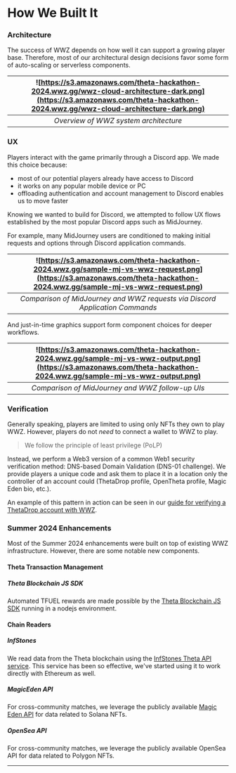 # How We Built It

### Architecture

The success of WWZ depends on how well it can support a growing player base. Therefore, most of our architectural design decisions favor some form of auto-scaling or serverless components.

|  ![https://s3.amazonaws.com/theta-hackathon-2024.wwz.gg/wwz-cloud-architecture-dark.png](https://s3.amazonaws.com/theta-hackathon-2024.wwz.gg/wwz-cloud-architecture-dark.png)  |
|:---------------------------------------------------------------------------------:|
|                                  *Overview of WWZ system architecture*                                   |

### UX

Players interact with the game primarily through a Discord app. We made this choice because:

* most of our potential players already have access to Discord
* it works on any popular mobile device or PC
* offloading authentication and account management to Discord enables us to move faster

Knowing we wanted to build for Discord, we attempted to follow UX flows established by the most popular Discord apps such as MidJourney.

For example, many MidJourney users are conditioned to making initial requests and options through Discord application commands.

| ![https://s3.amazonaws.com/theta-hackathon-2024.wwz.gg/sample-mj-vs-wwz-request.png](https://s3.amazonaws.com/theta-hackathon-2024.wwz.gg/sample-mj-vs-wwz-request.png) |
|:-----------------------------------------------------------------------------------------------------------------------------------------------------------------------:|
|                                              *Comparison of MidJourney and WWZ requests via Discord Application Commands*                                               |

And just-in-time graphics support form component choices for deeper workflows.

| ![https://s3.amazonaws.com/theta-hackathon-2024.wwz.gg/sample-mj-vs-wwz-output.png](https://s3.amazonaws.com/theta-hackathon-2024.wwz.gg/sample-mj-vs-wwz-output.png) |
|:---------------------------------------------------------------------------------------------------------------------------------------------------------------------:|
|                                                           *Comparison of MidJourney and WWZ follow-up UIs*                                                            |

### Verification

Generally speaking, players are limited to using only NFTs they own to play WWZ. However, players do not *need* to connect a wallet to WWZ to play.

> We follow the principle of least privilege (PoLP)

Instead, we perform a Web3 version of a common Web1 security verification method: DNS-based Domain Validation (DNS-01 challenge). We provide players a unique code and ask them to place it in a location only the controller of an account could (ThetaDrop profile, OpenTheta profile, Magic Eden bio, etc.).

An example of this pattern in action can be seen in our [guide for verifying a ThetaDrop account with WWZ](https://medium.com/@wwzgame/verify-thetadrop-account-for-wwz-76eec3fcbc13).

### Summer 2024 Enhancements

Most of the Summer 2024 enhancements were built on top of existing WWZ infrastructure. However, there are some notable new components.

#### Theta Transaction Management
##### Theta Blockchain JS SDK

Automated TFUEL rewards are made possible by the [Theta Blockchain JS SDK](https://docs.thetatoken.org/docs/theta-js-sdk-overview) running in a nodejs environment.

#### Chain Readers

##### InfStones

We read data from the Theta blockchain using the [InfStones Theta API service](https://medium.com/theta-network/theta-api-service-launched-on-infstones-platform-64b7104fb7c7). This service has been so effective, we've started using it to work directly with Ethereum as well.

##### MagicEden API

For cross-community matches, we leverage the publicly available [Magic Eden API](https://docs.magiceden.io/reference/solana-overview) for data related to Solana NFTs.

##### OpenSea API

For cross-community matches, we leverage the publicly available OpenSea API for data related to Polygon NFTs.

---